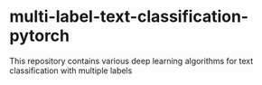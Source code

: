 # multi-label-text-classification-pytorch
This repository contains various deep learning algorithms for text classification with multiple labels
